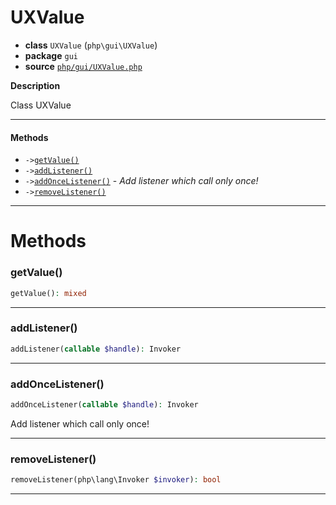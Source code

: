 # UXValue

- **class** `UXValue` (`php\gui\UXValue`)
- **package** `gui`
- **source** [`php/gui/UXValue.php`](./src/main/resources/JPHP-INF/sdk/php/gui/UXValue.php)

**Description**

Class UXValue

---

#### Methods

- `->`[`getValue()`](#method-getvalue)
- `->`[`addListener()`](#method-addlistener)
- `->`[`addOnceListener()`](#method-addoncelistener) - _Add listener which call only once!_
- `->`[`removeListener()`](#method-removelistener)

---
# Methods

<a name="method-getvalue"></a>

### getValue()
```php
getValue(): mixed
```

---

<a name="method-addlistener"></a>

### addListener()
```php
addListener(callable $handle): Invoker
```

---

<a name="method-addoncelistener"></a>

### addOnceListener()
```php
addOnceListener(callable $handle): Invoker
```
Add listener which call only once!

---

<a name="method-removelistener"></a>

### removeListener()
```php
removeListener(php\lang\Invoker $invoker): bool
```

---
